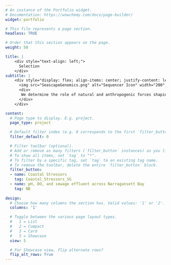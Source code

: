 ```yaml
---
# An instance of the Portfolio widget.
# Documentation: https://wowchemy.com/docs/page-builder/
widget: portfolio

# This file represents a page section.
headless: TRUE

# Order that this section appears on the page.
weight: 50

title: |
    <div style="text-align: left;">
      Selection
    </div> 
subtitle: |
    <div style="display: flex; align-items: center; justify-content: left; text-align: justify;">
      <img src="SeascapeGenomics.png" alt="Sequencer Icon" width="200" style="margin-right: 40px;">
      <div>
       We determine the role of natural and anthropogenic forces shaping the evolution of marine populations by testing (i) if selective regimes differ and interact across life-history stages and (ii) if the frequencies of both neutral and resistant genotypes correlate to environmental conditions and if adaptive loci partitioned across life stage. Environmental data are integrated into a seascape genomics framework using panel of genomic markers, including potential loci under selection during early-life history to survey the genome of adult populations across urbanized estuaries.  
      </div>
    </div>   

content:
  # Page type to display. E.g. project.
  page_type: project

  # Default filter index (e.g. 0 corresponds to the first `filter_button` instance below).
  filter_default: 0

  # Filter toolbar (optional).
  # Add or remove as many filters (`filter_button` instances) as you like.
  # To show all items, set `tag` to "*".
  # To filter by a specific tag, set `tag` to an existing tag name.
  # To remove the toolbar, delete the entire `filter_button` block.
  filter_button:
  - name: Coastal Stressors
    tag: Coastal_Stressors_SG
  - name: pH, DO, and sewage effluent across Narragansett Bay
    tag: NB
 
design:
  # Choose how many columns the section has. Valid values: '1' or '2'.
  columns: '1'

  # Toggle between the various page layout types.
  #   1 = List
  #   2 = Compact
  #   3 = Card
  #   5 = Showcase
  view: 5

  # For Showcase view, flip alternate rows?
  flip_alt_rows: True
---
```

